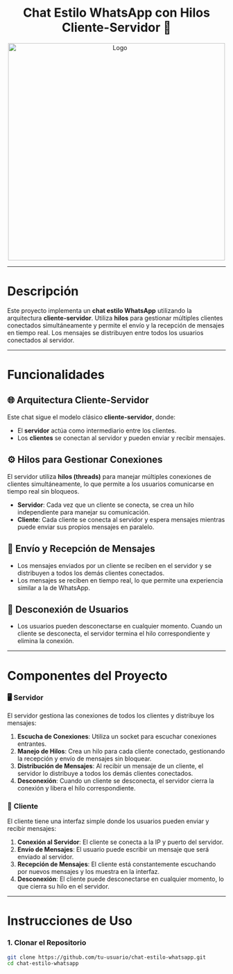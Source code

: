 <div align="center">
  <h1 align="center">Chat Estilo WhatsApp con Hilos Cliente-Servidor 👾</h1>
  <img src="https://www.jc-mouse.net/wp-content/uploads/2016/08/cliente_servidor_java.gif" alt="Logo" width="500">
</div>



---

# Descripción

Este proyecto implementa un **chat estilo WhatsApp** utilizando la arquitectura **cliente-servidor**. Utiliza **hilos** para gestionar múltiples clientes conectados simultáneamente y permite el envío y la recepción de mensajes en tiempo real. Los mensajes se distribuyen entre todos los usuarios conectados al servidor.

---

# Funcionalidades

## 🌐 **Arquitectura Cliente-Servidor**

Este chat sigue el modelo clásico **cliente-servidor**, donde:

- El **servidor** actúa como intermediario entre los clientes.
- Los **clientes** se conectan al servidor y pueden enviar y recibir mensajes.

## ⚙️ **Hilos para Gestionar Conexiones**

El servidor utiliza **hilos (threads)** para manejar múltiples conexiones de clientes simultáneamente, lo que permite a los usuarios comunicarse en tiempo real sin bloqueos.

- **Servidor**: Cada vez que un cliente se conecta, se crea un hilo independiente para manejar su comunicación.
- **Cliente**: Cada cliente se conecta al servidor y espera mensajes mientras puede enviar sus propios mensajes en paralelo.

## 💬 **Envío y Recepción de Mensajes**

- Los mensajes enviados por un cliente se reciben en el servidor y se distribuyen a todos los demás clientes conectados.
- Los mensajes se reciben en tiempo real, lo que permite una experiencia similar a la de WhatsApp.
  
## 🔌 **Desconexión de Usuarios**

- Los usuarios pueden desconectarse en cualquier momento. Cuando un cliente se desconecta, el servidor termina el hilo correspondiente y elimina la conexión.

---

# Componentes del Proyecto

### 🖥 **Servidor**
El servidor gestiona las conexiones de todos los clientes y distribuye los mensajes:

1. **Escucha de Conexiones**: Utiliza un socket para escuchar conexiones entrantes.
2. **Manejo de Hilos**: Crea un hilo para cada cliente conectado, gestionando la recepción y envío de mensajes sin bloquear.
3. **Distribución de Mensajes**: Al recibir un mensaje de un cliente, el servidor lo distribuye a todos los demás clientes conectados.
4. **Desconexión**: Cuando un cliente se desconecta, el servidor cierra la conexión y libera el hilo correspondiente.

### 📱 **Cliente**
El cliente tiene una interfaz simple donde los usuarios pueden enviar y recibir mensajes:

1. **Conexión al Servidor**: El cliente se conecta a la IP y puerto del servidor.
2. **Envío de Mensajes**: El usuario puede escribir un mensaje que será enviado al servidor.
3. **Recepción de Mensajes**: El cliente está constantemente escuchando por nuevos mensajes y los muestra en la interfaz.
4. **Desconexión**: El cliente puede desconectarse en cualquier momento, lo que cierra su hilo en el servidor.

---

# Instrucciones de Uso

### 1. Clonar el Repositorio

```bash
git clone https://github.com/tu-usuario/chat-estilo-whatsapp.git
cd chat-estilo-whatsapp
